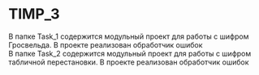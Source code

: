 # TIMP_3
В папке Task_1 содержится модульный проект для работы с шифром Гросвельда. В проекте реализован обработчик ошибок</br>
В папке Task_2 содержится модульный проект для работы с шифром табличной перестановки. В проекте реализован обработчик ошибок</br>
